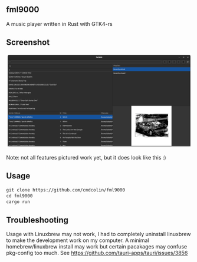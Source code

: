 ## fml9000

A music player written in Rust with GTK4-rs

## Screenshot

![](img/1.png)

Note: not all features pictured work yet, but it does look like this :)

## Usage

```
git clone https://github.com/cmdcolin/fml9000
cd fml9000
cargo run
```

## Troubleshooting

Usage with Linuxbrew may not work, I had to completely uninstall linuxbrew to
make the development work on my computer. A minimal homebrew/linuxbrew install
may work but certain pacakages may confuse pkg-config too much. See
https://github.com/tauri-apps/tauri/issues/3856

